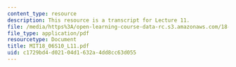```yaml
---
content_type: resource
description: This resource is a transcript for Lecture 11.
file: /media/https%3A/open-learning-course-data-rc.s3.amazonaws.com/18-06-linear-algebra-spring-2010/c1729bd4d02104d1632a4dd8cc63d055_MIT18_06S10_L11.pdf
file_type: application/pdf
resourcetype: Document
title: MIT18_06S10_L11.pdf
uid: c1729bd4-d021-04d1-632a-4dd8cc63d055
---
```

